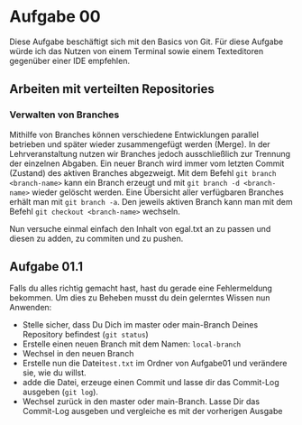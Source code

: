 # Aufgabe 00

Diese Aufgabe beschäftigt sich mit den Basics von Git.
Für diese Aufgabe würde ich das Nutzen von einem Terminal sowie einem Texteditoren gegenüber einer IDE empfehlen.

## Arbeiten mit verteilten Repositories
### Verwalten von Branches
Mithilfe von Branches können verschiedene Entwicklungen parallel betrieben und später wieder zusammengefügt werden (Merge). In der Lehrveranstaltung nutzen wir Branches jedoch ausschließlich zur Trennung der einzelnen Abgaben. 
Ein neuer Branch wird immer vom letzten Commit (Zustand) des aktiven Branches abgezweigt. 
Mit dem Befehl ```git branch <branch-name>``` kann ein Branch erzeugt und mit ```git branch -d <branch-name>``` wieder gelöscht werden.
Eine Übersicht aller verfügbaren Branches erhält man mit ```git branch -a```.
Den jeweils aktiven Branch kann man mit dem Befehl ```git checkout <branch-name>``` wechseln.

Nun versuche einmal einfach den Inhalt von egal.txt an zu passen und diesen zu adden, zu commiten und zu pushen.

## Aufgabe 01.1

Falls du alles richtig gemacht hast, hast du gerade eine Fehlermeldung bekommen.
Um dies zu Beheben musst du dein gelerntes Wissen nun Anwenden:

- Stelle sicher, dass Du Dich im master oder main-Branch Deines Repository befindest (```git status```)
- Erstelle einen neuen Branch mit dem Namen: ```local-branch```
- Wechsel in den neuen Branch
- Erstelle nun die Datei```test.txt``` im Ordner von Aufgabe01 und verändere sie, wie du willst.
- adde die Datei, erzeuge einen Commit und lasse dir das Commit-Log ausgeben (```git log```).
- Wechsel zurück in den master oder main-Branch. Lasse Dir das Commit-Log ausgeben und vergleiche es mit der vorherigen Ausgabe